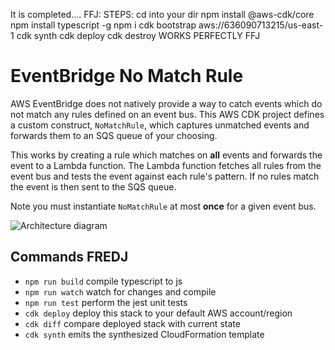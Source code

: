 It is completed.... FFJ:
STEPS:
cd into your dir
npm install @aws-cdk/core
npm install typescript -g
npm i
cdk bootstrap aws://636090713215/us-east-1
cdk synth
cdk deploy
cdk destroy
WORKS PERFECTLY FFJ
# EventBridge No Match Rule

AWS EventBridge does not natively provide a way to catch events which do not match any rules defined on an event bus. This AWS CDK project defines a custom construct, `NoMatchRule`, which captures unmatched events and forwards them to an SQS queue of your choosing.

This works by creating a rule which matches on **all** events and forwards the event to a Lambda function. The Lambda function fetches all rules from the event bus and tests the event against each rule's pattern. If no rules match the event is then sent to the SQS queue.

Note you must instantiate `NoMatchRule` at most **once** for a given event bus.

![Architecture diagram](./diagram.png)

## Commands FREDJ

- `npm run build` compile typescript to js
- `npm run watch` watch for changes and compile
- `npm run test` perform the jest unit tests
- `cdk deploy` deploy this stack to your default AWS account/region
- `cdk diff` compare deployed stack with current state
- `cdk synth` emits the synthesized CloudFormation template
